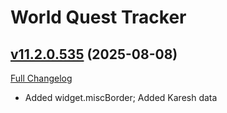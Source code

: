 # World Quest Tracker

## [v11.2.0.535](https://github.com/Tercioo/World-Quest-Tracker/tree/v11.2.0.535) (2025-08-08)
[Full Changelog](https://github.com/Tercioo/World-Quest-Tracker/compare/v11.2.0.534...v11.2.0.535) 

- Added widget.miscBorder; Added Karesh data  
